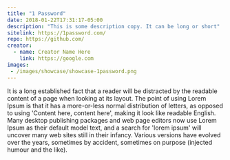 ```yaml
---
title: "1 Password"
date: 2018-01-22T17:31:17-05:00
description: "This is some description copy. It can be long or short"
sitelink: https://1password.com/
repo: https://github.com/
creator:
  - name: Creator Name Here
    link: https://google.com
images:
 - /images/showcase/showcase-1password.png
---
```

It is a long established fact that a reader will be distracted by the readable content of a page when looking at its layout. The point of using Lorem Ipsum is that it has a more-or-less normal distribution of letters, as opposed to using 'Content here, content here', making it look like readable English. Many desktop publishing packages and web page editors now use Lorem Ipsum as their default model text, and a search for 'lorem ipsum' will uncover many web sites still in their infancy. Various versions have evolved over the years, sometimes by accident, sometimes on purpose (injected humour and the like).
